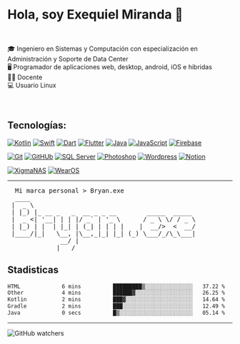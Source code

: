 # Hola, soy Exequiel Miranda 👋

</br>

🎓 Ingeniero en Sistemas y Computación con especialización en Administración y Soporte de Data Center </br>
🖥️ Programador de aplicaciones web, desktop, android, iOS e hibridas </br>
🙎🏻 Docente </br>
💻 Usuario Linux
</br>
</br>
</br>

## Tecnologías:

[![Kotlin](https://img.shields.io/badge/Kotlin-009848?style=for-the-badge&logo=kotlin&logoColor=white&labelColor=101010)]()
[![Swift](https://img.shields.io/badge/Swift-FA7343?style=for-the-badge&logo=swift&logoColor=white&labelColor=101010)]()
[![Dart](https://img.shields.io/badge/Dart-0175C2?style=for-the-badge&logo=Dart&logoColor=white&labelColor=101010)]()
[![Flutter](https://img.shields.io/badge/Flutter-02569B?style=for-the-badge&logo=Flutter&logoColor=white&labelColor=101010)]()
[![Java](https://img.shields.io/badge/Java-B32629?style=for-the-badge&logo=ImageJ&logoColor=white&labelColor=101010)]()
[![JavaScript](https://img.shields.io/badge/JavaScript-F7DF1E?style=for-the-badge&logo=javascript&logoColor=white&labelColor=101010)]()
[![Firebase](https://img.shields.io/badge/Firebase-FFCA28?style=for-the-badge&logo=firebase&logoColor=white&labelColor=101010)]()

[![Git](https://img.shields.io/badge/Git-F05032?style=for-the-badge&logo=Git&logoColor=white&labelColor=101010)]()
[![GitHUb](https://img.shields.io/badge/GitHUb-FC6D26?style=for-the-badge&logo=GitHUb&logoColor=white&labelColor=101010)]()
[![SQL Server](https://img.shields.io/badge/SQLServer-CC2927?style=for-the-badge&logo=MicrosoftSQLServer&logoColor=white&labelColor=101010)]()
[![Photoshop](https://img.shields.io/badge/Photoshop-31A8FF?style=for-the-badge&logo=AdobePhotoshop&logoColor=white&labelColor=101010)]()
[![Wordpress](https://img.shields.io/badge/WordPress-21759B?style=for-the-badge&logo=WordPress&logoColor=white&labelColor=101010)]()
[![Notion](https://img.shields.io/badge/Notion-181A1D?style=for-the-badge&logo=Notion&logoColor=white&labelColor=101010)]()

[![XigmaNAS](https://img.shields.io/badge/XigmaNAS-1A285F?style=for-the-badge&logo=semanticrelease&logoColor=white&labelColor=101010)]()
[![WearOS](https://img.shields.io/badge/Wear_OS-009688?style=for-the-badge&logo=WearOS&logoColor=white&labelColor=101010)]()

---
                                                                                                   
<pre>
  Mi marca personal > Bryan.exe
  ____                                          
 |  _ \                                       
 | |_) |_ __ _   _  __ _ _ __        _____  _____  
 |  _ <| '__| | | |/ _` | '_ \      / _ \ \/ / _ \  
 | |_) | |  | |_| | (_| | | | |    |  __/>  <  __/  
 |____/|_|   \__, |\__,_|_| |_| (_) \___/_/\_\___|  
              __/ |                             
             |___/                                                                             
</pre>


## Stadisticas                                                                                            
<!--START_SECTION:waka-->

```txt
HTML             6 mins          █████████▒░░░░░░░░░░░░░░░   37.22 %
Other            4 mins          ██████▓░░░░░░░░░░░░░░░░░░   26.25 %
Kotlin           2 mins          ███▓░░░░░░░░░░░░░░░░░░░░░   14.64 %
Gradle           2 mins          ███░░░░░░░░░░░░░░░░░░░░░░   12.49 %
Java             0 secs          █▒░░░░░░░░░░░░░░░░░░░░░░░   05.14 %
```

<!--END_SECTION:waka-->     

---
![GitHub watchers](https://img.shields.io/github/watchers/exequiel-miranda/exequiel-miranda)
                                             
